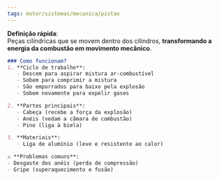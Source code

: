 ```yaml
---
tags: motor/sistemas/mecanica/pistao
---
```

**Definição rápida**:  
Peças cilíndricas que se movem dentro dos cilindros, **transformando a energia da combustão em movimento mecânico**. 

```markdown
### Como funcionam?  
1. **Ciclo de trabalho**:  
   - Descem para aspirar mistura ar-combustível  
   - Sobem para comprimir a mistura  
   - São empurrados para baixo pela explosão  
   - Sobem novamente para expelir gases  

2. **Partes principais**:  
   - Cabeça (recebe a força da explosão)  
   - Anéis (vedam a câmara de combustão)  
   - Pino (liga à biela)  

3. **Materiais**:  
   - Liga de alumínio (leve e resistente ao calor)  

⚠️ **Problemas comuns**:  
- Desgaste dos anéis (perda de compressão)  
- Gripe (superaquecimento e fusão)
```